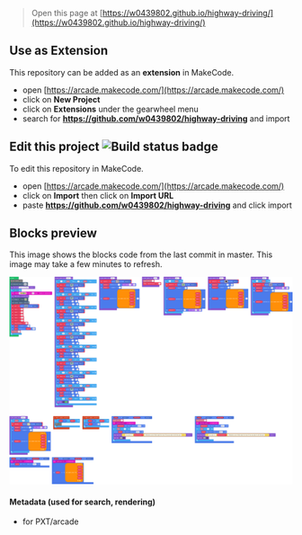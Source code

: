  


> Open this page at [https://w0439802.github.io/highway-driving/](https://w0439802.github.io/highway-driving/)

## Use as Extension

This repository can be added as an **extension** in MakeCode.

* open [https://arcade.makecode.com/](https://arcade.makecode.com/)
* click on **New Project**
* click on **Extensions** under the gearwheel menu
* search for **https://github.com/w0439802/highway-driving** and import

## Edit this project ![Build status badge](https://github.com/w0439802/highway-driving/workflows/MakeCode/badge.svg)

To edit this repository in MakeCode.

* open [https://arcade.makecode.com/](https://arcade.makecode.com/)
* click on **Import** then click on **Import URL**
* paste **https://github.com/w0439802/highway-driving** and click import

## Blocks preview

This image shows the blocks code from the last commit in master.
This image may take a few minutes to refresh.

![A rendered view of the blocks](https://github.com/w0439802/highway-driving/raw/master/.github/makecode/blocks.png)

#### Metadata (used for search, rendering)

* for PXT/arcade
<script src="https://makecode.com/gh-pages-embed.js"></script><script>makeCodeRender("{{ site.makecode.home_url }}", "{{ site.github.owner_name }}/{{ site.github.repository_name }}");</script>
